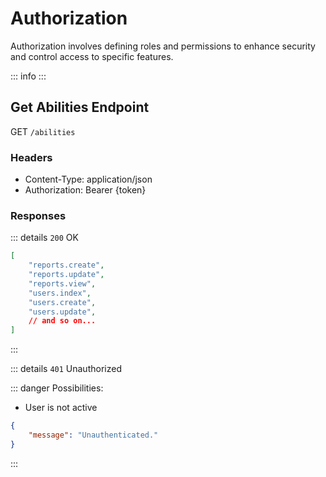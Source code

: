 <script setup>
import PrefixComponent from '../../components/PrefixComponent.vue'
</script>

# Authorization
Authorization involves defining roles and permissions to enhance security and control access to specific features.

::: info
<PrefixComponent/>
:::

## Get Abilities Endpoint

<span class="get-endpoint">GET</span> `/abilities`

### Headers

- Content-Type: application/json
- Authorization: Bearer <span v-pre>{token}</span>

### Responses
::: details `200` OK

``` json
[
    "reports.create",
    "reports.update",
    "reports.view",
    "users.index",
    "users.create",
    "users.update",
    // and so on...
]
```
:::

::: details `401` Unauthorized

::: danger Possibilities:
- User is not active

``` json
{
	"message": "Unauthenticated."
}
```
:::
